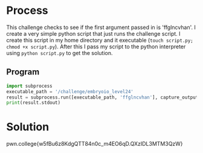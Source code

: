 # Process
This challenge checks to see if the first argument passed in is 'ffglncvhan'. I create a very simple python script that just runs the challenge script. I create this script in my home directory and it executable (`touch script.py; chmod +x script.py`). After this I pass my script to the python interpreter using `python script.py` to get the solution.

## Program
```python
import subprocess
executable_path = '/challenge/embryoio_level24'
result = subprocess.run([executable_path, 'ffglncvhan'], capture_output=True, text=True)
print(result.stdout)
```
# Solution
pwn.college{w5fBu6z8KdgQTT84n0c_m4EO6qD.QXzIDL3MTM3QzW}